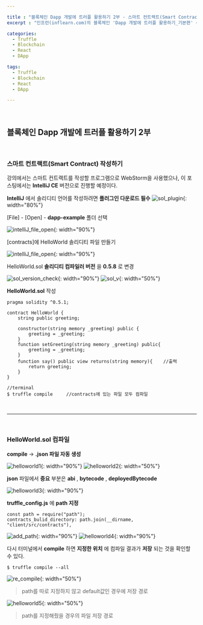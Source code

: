 ```yaml
---

title : "블록체인 Dapp 개발에 트러플 활용하기 2부 - 스마트 컨트랙트(Smart Contract) 작성"
excerpt : "인프런(inflearn.com)의 블록체인 'Dapp 개발에 트러플 활용하기_기본편' 수강하며 정리한 포스팅. 트러플 설치부터 스마트 컨트랙트, 로컬에 배포하기, Rinkeby에 배포하기, 단위테스트, 트러플 리액트 박스 열어보기, 리액트 애플리케이션과 결합하기를 포함한다."

categories:
  - Truffle
  - Blockchain
  - React
  - DApp

tags:
  - Truffle
  - Blockchain
  - React
  - DApp

---
```


<br/>

블록체인 Dapp 개발에 트러플 활용하기 2부
-------------------

<br/>

### 스마트 컨트랙트(Smart Contract) 작성하기

강의에서는 스마트 컨트랙트를 작성할 프로그램으로 WebStorm을 사용했으나, 이 포스팅에서는 **IntelliJ CE** 버전으로 진행할 예정이다.

 **IntelliJ** 에서 솔리디티 언어를 작성하려면 **플러그인 다운로드 필수**
![sol_plugin](/assets/pic/0406/sol_plugin.png){: width="80%"}

[File] - [Open] - **dapp-example** 폴더 선택

![intelliJ_file_open](/assets/pic/0406/intelliJ_file_open.png){: width="90%"}

[contracts]에 HelloWorld 솔리디티 파일 만들기

![intelliJ_file_open](/assets/pic/0406/new_solidity_file.png){: width="90%"}

HelloWorld.sol **솔리디티 컴파일러 버전** 을 **0.5.8** 로 변경

![sol_version_check](/assets/pic/0406/sol_version_check.png){: width="90%"}
![sol_v](/assets/pic/0406/sol_v.png){: width="50%"}

**HelloWorld.sol** 작성
```
pragma solidity ^0.5.1;

contract HelloWorld {
    string public greeting;

    constructor(string memory _greeting) public {
        greeting = _greeting;
    }
    function setGreeting(string memory _greeting) public{
        greeting = _greeting;
    }
    function say() public view returns(string memory){    //출력
        return greeting;
    }
}

//terminal
$ truffle compile     //contracts에 있는 파일 모두 컴파일
```

<br/>

* * *

<br/>

### HelloWorld.sol 컴파일

**compile** -> **.json 파일 자동 생성**

![helloworld1](/assets/pic/0406/helloworld1.png){: width="90%"}
![helloworld2](/assets/pic/0406/helloworld2.png){: width="50%"}

**json** 파일에서 **중요** 부분은 **abi** , **bytecode** , **deployedBytecode**

![helloworld3](/assets/pic/0406/helloworld3.png){: width="90%"}

**truffle_config.js** 에 **path 지정**

```
const path = require("path");
contracts_bulid_directory: path.join(__dirname, "client/src/contracts"),
```
![add_path](/assets/pic/0406/add_path.png){: width="90%"}
![helloworld4](/assets/pic/0406/helloworld4.png){: width="90%"}

다시 터미널에서 **compile** 하면 **지정한 위치** 에 컴파일 결과가 **저장** 되는 것을 확인할 수 있다.

```
$ truffle compile --all
```
![re_compile](/assets/pic/0406/re_compile.png){: width="50%"}
> path를 따로 지정하지 않고 default값인 경우에 저장 경로

![helloworld5](/assets/pic/0406/helloworld5.png){: width="50%"}
> path를 지정해줬을 경우의 파일 저장 경로















<br/>
<br/>
<br/>
<br/>
<br/>
